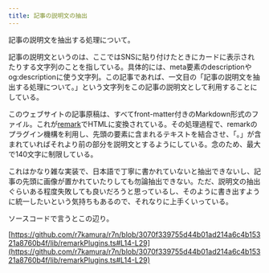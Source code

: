 ```yaml
---
title: 記事の説明文の抽出
---
```

記事の説明文を抽出する処理について。

記事の説明文というのは、ここではSNSに貼り付けたときにカードに表示されたりする文字列のことを指している。具体的には、meta要素のdescriptionやog:descriptionに使う文字列。この記事であれば、一文目の「記事の説明文を抽出する処理について。」という文字列をこの記事の説明文として利用することにしている。

このウェブサイトの記事原稿は、すべてfront-matter付きのMarkdown形式のファイル。これが[remark](https://github.com/remarkjs/remark)でHTMLに変換されている。その処理過程で、remarkのプラグイン機構を利用し、先頭の要素に含まれるテキストを結合させ、「。」が含まれていればそれより前の部分を説明文とするようにしている。念のため、最大で140文字に制限している。

これはかなり雑な実装で、日本語で丁寧に書かれていないと抽出できないし、記事の先頭に画像が置かれていたりしても勿論抽出できない。ただ、説明文の抽出ぐらいある程度失敗しても良いだろうと思っているし、そのように書き出すように統一したいという気持ちもあるので、それなりに上手くいっている。

ソースコードで言うとこの辺り。

[https://github.com/r7kamura/r7n/blob/3070f339755d44b01ad214a6c4b15321a8760b4f/lib/remarkPlugins.ts#L14-L29](https://github.com/r7kamura/r7n/blob/3070f339755d44b01ad214a6c4b15321a8760b4f/lib/remarkPlugins.ts#L14-L29)
